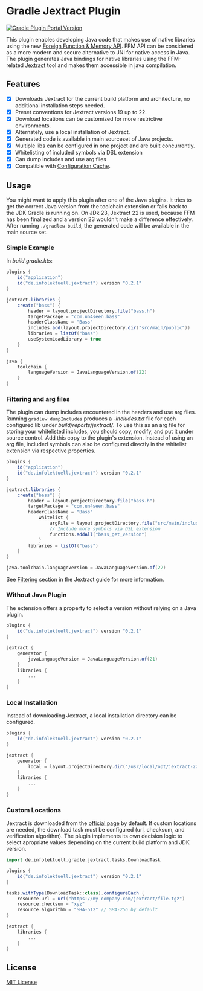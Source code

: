 # Gradle Jextract Plugin

[![Gradle Plugin Portal Version](https://img.shields.io/gradle-plugin-portal/v/de.infolektuell.jextract)](https://plugins.gradle.org/plugin/de.infolektuell.jextract)

This plugin enables developing Java code that makes use of native libraries using the new [Foreign Function & Memory API][ffm].
FFM API can be considered as a more modern and secure alternative to JNI for native access in Java.
The plugin generates Java bindings for native libraries using the FFM-related [Jextract] tool and makes them accessible in java compilation.

## Features

- [x] Downloads Jextract for the current build platform and architecture, no additional installation steps needed.
- [x] Preset conventions for Jextract versions 19 up to 22.
- [x] Download locations can be customized for more restrictive environments.
- [x] Alternately, use a local installation of Jextract.
- [x] Generated code is available in main sourceset of Java projects.
- [x] Multiple libs can be configured in one project and are built concurrently.
- [x] Whitelisting of included symbols via DSL extension
- [x] Can dump includes and use arg files
- [x] Compatible with [Configuration Cache].

## Usage

You might want to apply this plugin after one of the Java plugins.
It tries to get the correct Java version from the toolchain extension or falls back to the JDK Gradle is running on.
On JDk 23, Jextract 22 is used, because FFM has been finalized and a version 23 wouldn't make a difference effectively.
After running `./gradlew build`, the generated code will be available in the main source set.

### Simple Example

In _build.gradle.kts_:

```gradle kotlin dsl
plugins {
    id("application")
    id("de.infolektuell.jextract") version "0.2.1"
}

jextract.libraries {
    create("bass") {
        header = layout.projectDirectory.file("bass.h")
        targetPackage = "com.un4seen.bass"
        headerClassName = "Bass"
        includes.add(layout.projectDirectory.dir("src/main/public"))
        libraries = listOf("bass")
        useSystemLoadLibrary = true
    }
}

java {
    toolchain {
        languageVersion = JavaLanguageVersion.of(22)
    }
}
```

### Filtering and arg files

The plugin can dump includes encountered in the headers and use arg files.
Running `gradlew dumpIncludes` produces a _<libname>-includes.txt_ file for each configured lib under _build/reports/jextract/_.
To use this as an arg file for storing your whitelisted includes, you should copy, modify, and put it under source control.
Add this copy to the plugin's extension.
Instead of using an arg file, included symbols can also be configured directly in the whitelist extension via respective properties.

```gradle kotlin dsl
plugins {
    id("application")
    id("de.infolektuell.jextract") version "0.2.1"
}

jextract.libraries {
    create("bass") {
        header = layout.projectDirectory.file("bass.h")
        targetPackage = "com.un4seen.bass"
        headerClassName = "Bass"
            whitelist {
                argFile = layout.projectDirectory.file("src/main/includes/bass-includes.txt")
                // Include more symbols via DSL extension
                functions.addAll("bass_get_version")
            }
        libraries = listOf("bass")
    }
}

java.toolchain.languageVersion = JavaLanguageVersion.of(22)
```

See [Filtering] section in the Jextract guide for more information.

### Without Java Plugin

The extension offers a property to select a version without relying on a Java plugin.

```gradle kotlin dsl
plugins {
    id("de.infolektuell.jextract") version "0.2.1"
}

jextract {
    generator {
        javaLanguageVersion = JavaLanguageVersion.of(21)
    }
    libraries {
        ...
    }
}
```

### Local Installation

Instead of downloading Jextract, a local installation directory can be configured.

```gradle kotlin dsl
plugins {
    id("de.infolektuell.jextract") version "0.2.1"
}

jextract {
    generator {
        local = layout.projectDirectory.dir("/usr/local/opt/jextract-22/") 
    }
    libraries {
        ...
    }
}
```

### Custom Locations

Jextract is downloaded from the [official page][jextract] by default.
If custom locations are needed, the download task must be configured (url, checksum, and verification algorithm).
The plugin implements its own decision logic to select apropriate values depending on the current build platform and JDK version.

```gradle kotlin dsl
import de.infolektuell.gradle.jextract.tasks.DownloadTask

plugins {
    id("de.infolektuell.jextract") version "0.2.1"
}

tasks.withType(DownloadTask::class).configureEach {
    resource.url = uri("https://my-company.com/jextract/file.tgz")
    resource.checksum = "xyz"
    resource.algorithm = "SHA-512" // SHA-256 by default
}

jextract {
    libraries {
        ...
    }
}
```

## License

[MIT License](LICENSE.txt)

[jextract]: https://jdk.java.net/jextract/
[ffm]: https://openjdk.org/jeps/454
[configuration cache]: https://docs.gradle.org/current/userguide/configuration_cache.html
[filtering]: https://github.com/openjdk/jextract/blob/master/doc/GUIDE.md#filtering

